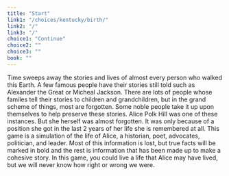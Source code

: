 ```yaml
---
title: "Start"
link1: "/choices/kentucky/birth/"
link2: "/"
link3: "/"
choice1: "Continue"
choice2: ""
choice3: ""
book: ""
---
```

Time sweeps away the stories and lives of almost every person who walked this Earth. A few famous people have their stories still told such as Alexander the Great or Micheal Jackson. There are lots of people whose familes tell their stories to children and grandchildren, but in the grand scheme of things, most are forgotten. Some noble people take it up upon themselves to help preserve these stories. Alice Polk Hill was one of these instances. But she herself was almost forgotten. It was only because of a position she got in the last 2 years of her life she is remembered at all. 
This game is a simulation of the life of Alice, a historian, poet, advocates, politician, and leader. Most of this information is lost, but true facts will be marked in <span class="bold">bold</span> and the rest is information that has been made up to make a cohesive story. In this game, you could live a life that Alice may have lived, but we will never know how right or wrong we were.
